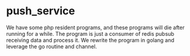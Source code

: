 # push_service
We have some php resident programs, and these programs will die after running for a while.
The program is just a consumer of redis pubsub receiving data and process it.
We rewrite the program in golang and leverage the go routine and channel.

